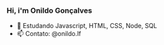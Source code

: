 ### Hi, i'm Onildo Gonçalves

- 🌱 Estudando Javascript, HTML, CSS, Node, SQL
- 📫 Contato: @onildo.lf
